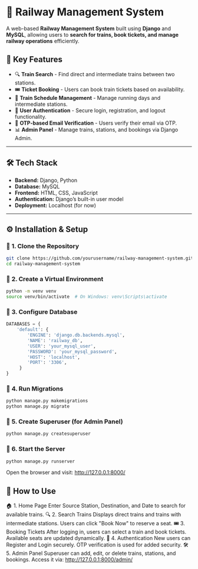 # 🚆 Railway Management System

A web-based **Railway Management System** built using **Django** and **MySQL**, allowing users to **search for trains, book tickets, and manage railway operations** efficiently.

## 📌 **Key Features**
- 🔍 **Train Search** - Find direct and intermediate trains between two stations.
- 🎟️ **Ticket Booking** - Users can book train tickets based on availability.
- 📅 **Train Schedule Management** - Manage running days and intermediate stations.
- 🔐 **User Authentication** - Secure login, registration, and logout functionality.
- 📧 **OTP-based Email Verification** - Users verify their email via OTP.
- 📊 **Admin Panel** - Manage trains, stations, and bookings via Django Admin.

---

## 🛠️ **Tech Stack**
- **Backend:** Django, Python
- **Database:** MySQL
- **Frontend:** HTML, CSS, JavaScript
- **Authentication:** Django’s built-in user model
- **Deployment:** Localhost (for now)

---

## ⚙️ **Installation & Setup**
### 🔹 **1. Clone the Repository**
```sh
git clone https://github.com/yourusername/railway-management-system.git
cd railway-management-system
```

### 🔹 **2. Create a Virtual Environment**
```sh
python -m venv venv
source venv/bin/activate  # On Windows: venv\Scripts\activate
```
### 🔹 **3. Configure Database**
```python
DATABASES = {
    'default': {
        'ENGINE': 'django.db.backends.mysql',
        'NAME': 'railway_db',
        'USER': 'your_mysql_user',
        'PASSWORD': 'your_mysql_password',
        'HOST': 'localhost',
        'PORT': '3306',
     }
}
```
### 🔹 **4. Run Migrations**
```sh
python manage.py makemigrations
python manage.py migrate
```
### 🔹 **5.  Create Superuser (for Admin Panel)**
```sh
python manage.py createsuperuser
```
### 🔹 **6.   Start the Server**
```sh
python manage.py runserver
```
Open the browser and visit: http://127.0.0.1:8000/

## **🚀 How to Use**
🏠 1. Home Page
Enter Source Station, Destination, and Date to search for available trains.
🔍 2. Search Trains
Displays direct trains and trains with intermediate stations.
Users can click "Book Now" to reserve a seat.
🎟️ 3. Booking Tickets
After logging in, users can select a train and book tickets.
Available seats are updated dynamically.
🔐 4. Authentication
New users can Register and Login securely.
OTP verification is used for added security.
🛠 5. Admin Panel
Superuser can add, edit, or delete trains, stations, and bookings.
Access it via: http://127.0.0.1:8000/admin/


